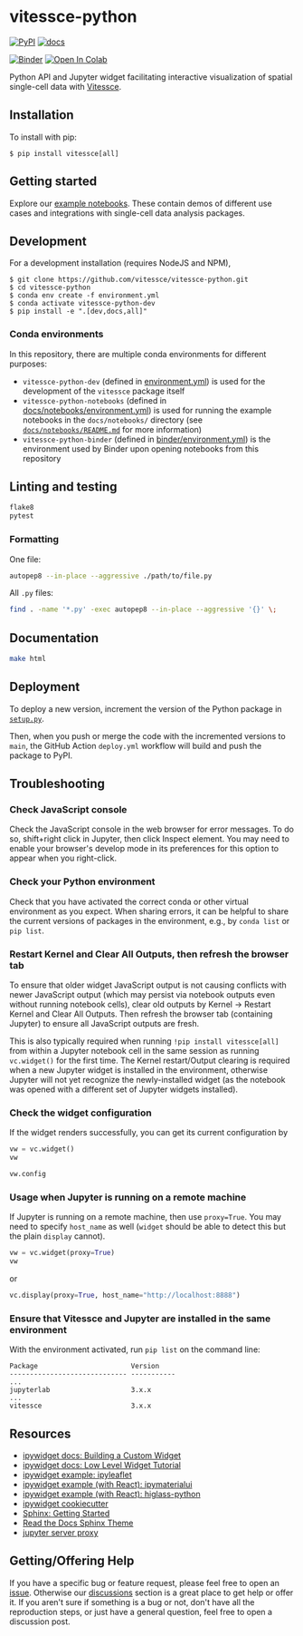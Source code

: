 # vitessce-python

[![PyPI](https://img.shields.io/pypi/v/vitessce)](https://pypi.org/project/vitessce)
[![docs](https://img.shields.io/badge/docs-📖-57B4E9.svg)](https://vitessce.github.io/vitessce-python/)

[![Binder](https://mybinder.org/badge_logo.svg)](https://mybinder.org/v2/gh/vitessce/vitessce-python/main?filepath=docs/notebooks/widget_pbmc.ipynb)
[![Open In Colab](https://colab.research.google.com/assets/colab-badge.svg)](https://colab.research.google.com/github/vitessce/vitessce-python/blob/main/docs/notebooks/widget_on_colab.ipynb)


Python API and Jupyter widget facilitating interactive visualization of spatial single-cell data with [Vitessce](https://github.com/vitessce/vitessce).


## Installation

To install with pip:

    $ pip install vitessce[all]

## Getting started

Explore our [example notebooks](./docs/notebooks/).
These contain demos of different use cases and integrations with single-cell data analysis packages.


## Development

For a development installation (requires NodeJS and NPM),

    $ git clone https://github.com/vitessce/vitessce-python.git
    $ cd vitessce-python
    $ conda env create -f environment.yml
    $ conda activate vitessce-python-dev
    $ pip install -e ".[dev,docs,all]"

### Conda environments

In this repository, there are multiple conda environments for different purposes:

- `vitessce-python-dev` (defined in [environment.yml](./environment.yml)) is used for the development of the `vitessce` package itself
- `vitessce-python-notebooks` (defined in [docs/notebooks/environment.yml](./docs/notebooks/environment.yml)) is used for running the example notebooks in the `docs/notebooks/` directory (see [`docs/notebooks/README.md`](./docs/notebooks#readme) for more information)
- `vitessce-python-binder` (defined in [binder/environment.yml](./binder/environment.yml)) is the environment used by Binder upon opening notebooks from this repository

## Linting and testing

```sh
flake8
pytest
```

### Formatting

One file:

```sh
autopep8 --in-place --aggressive ./path/to/file.py
```

All `.py` files:

```sh
find . -name '*.py' -exec autopep8 --in-place --aggressive '{}' \;
```


## Documentation

```sh
make html
```


## Deployment

To deploy a new version, increment the version of the Python package in [`setup.py`](./setup.py).

Then, when you push or merge the code with the incremented versions to `main`, the GitHub Action `deploy.yml` workflow will build and push the package to PyPI.

## Troubleshooting

### Check JavaScript console

Check the JavaScript console in the web browser for error messages. To do so, shift+right click in Jupyter, then click Inspect element. You may need to enable your browser's develop mode in its preferences for this option to appear when you right-click.

### Check your Python environment

Check that you have activated the correct conda or other virtual environment as you expect.
When sharing errors, it can be helpful to share the current versions of packages in the environment, e.g., by `conda list` or `pip list`.

### Restart Kernel and Clear All Outputs, then refresh the browser tab

To ensure that older widget JavaScript output is not causing conflicts with newer JavaScript output (which may persist via notebook outputs even without running notebook cells), clear old outputs by Kernel -> Restart Kernel and Clear All Outputs. Then refresh the browser tab (containing Jupyter) to ensure all JavaScript outputs are fresh.

This is also typically required when running `!pip install vitessce[all]` from within a Jupyter notebook cell in the same session as running `vc.widget()` for the first time.
The Kernel restart/Output clearing is required when a new Jupyter widget is installed in the environment, otherwise Jupyter will not yet recognize the newly-installed widget (as the notebook was opened with a different set of Jupyter widgets installed).

### Check the widget configuration

If the widget renders successfully, you can get its current configuration by

```py
vw = vc.widget()
vw
```

```py
vw.config
```

### Usage when Jupyter is running on a remote machine

If Jupyter is running on a remote machine, then use `proxy=True`. You may need to specify `host_name` as well (`widget` should be able to detect this but the plain `display` cannot).

```py
vw = vc.widget(proxy=True)
vw
```

or 

```py
vc.display(proxy=True, host_name="http://localhost:8888")
```

### Ensure that Vitessce and Jupyter are installed in the same environment

With the environment activated, run `pip list` on the command line:

```
Package                       Version
----------------------------- -----------
...
jupyterlab                    3.x.x
...
vitessce                      3.x.x
```





## Resources

- [ipywidget docs: Building a Custom Widget](https://ipywidgets.readthedocs.io/en/stable/examples/Widget%20Custom.html)
- [ipywidget docs: Low Level Widget Tutorial](https://ipywidgets.readthedocs.io/en/latest/examples/Widget%20Low%20Level.html)
- [ipywidget example: ipyleaflet](https://github.com/jupyter-widgets/ipyleaflet)
- [ipywidget example (with React): ipymaterialui](https://github.com/maartenbreddels/ipymaterialui)
- [ipywidget example (with React): higlass-python](https://github.com/higlass/higlass-python)
- [ipywidget cookiecutter](https://github.com/jupyter-widgets/widget-cookiecutter)
- [Sphinx: Getting Started](https://www.sphinx-doc.org/en/master/usage/quickstart.html)
- [Read the Docs Sphinx Theme](https://github.com/readthedocs/sphinx_rtd_theme)
- [jupyter server proxy](https://jupyter-server-proxy.readthedocs.io/en/latest/arbitrary-ports-hosts.html)

## Getting/Offering Help

If you have a specific bug or feature request, please feel free to open an [issue](https://github.com/vitessce/vitessce-python/issues/new).  Otherwise our [discussions](https://github.com/vitessce/vitessce-python/discussions) section is a great place to get help or offer it.  If you aren't sure if something is a bug or not, don't have all the reproduction steps, or just have a general question, feel free to open a discussion post.
